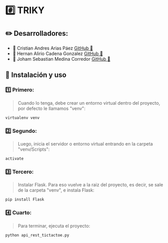 #  :hash: TRIKY
## :pencil2: Desarrolladores: 

* :pushpin: Cristian Andres Arias Páez [GitHub  :paperclip:](https://github.com/AriasPaez/)  
* :pushpin: Hernan Alirio Cadena Gonzalez [GitHub  :paperclip:](https://github.com/hernanChain/)  
* :pushpin: Joham Sebastian Medina Corredor [GitHub  :paperclip:](https://github.com/JohamSMC/)

##  :page_facing_up: Instalación y uso 
###  :one: Primero: 
>Cuando lo tenga, debe crear un entorno virtual dentro del proyecto, por defecto le llamamos "venv":
```
virtualenv venv
```
###  :two: Segundo: 
>Luego, inicia el servidor o entorno virtual entrando en la carpeta "venv/Scripts":
```
activate
```
###  :three: Tercero:  
>Instalar Flask. Para eso vuelve a la raiz del proyecto, es decir, se sale de la carpeta "venv", e instala Flask:
```
pip install Flask
```

###  :four: Cuarto: 
>Para terminar, ejecuta el proyecto:
```
python api_rest_tictactoe.py
```